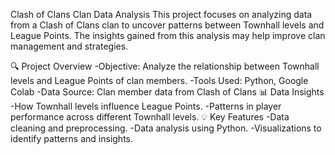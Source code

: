Clash of Clans Clan Data Analysis
This project focuses on analyzing data from a Clash of Clans clan to uncover patterns between Townhall levels and League Points. The insights gained from this analysis may help improve clan management and strategies.

🔍 Project Overview
-Objective: Analyze the relationship between Townhall levels and League Points of clan members.
-Tools Used: Python, Google Colab
-Data Source: Clan member data from Clash of Clans
📊 Data Insights
-How Townhall levels influence League Points.
-Patterns in player performance across different Townhall levels.
💡 Key Features
-Data cleaning and preprocessing.
-Data analysis using Python.
-Visualizations to identify patterns and insights.
